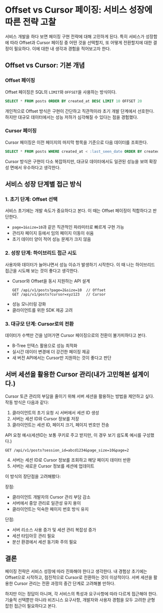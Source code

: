 # Offset vs Cursor 페이징: 서비스 성장에 따른 전략 고찰

서비스 개발을 하다 보면 페이징 구현 전략에 대해 고민하게 된다. 특히 서비스가 성장함에 따라 Offset과 Cursor 페이징 중 어떤 것을 선택할지, 또 어떻게 전환할지에 대한 결정이 필요하다. 이에 대한 내 생각과 경험을 적어보고자 한다.

## Offset vs Cursor: 기본 개념

### Offset 페이징

Offset 페이징은 SQL의 `LIMIT`와 `OFFSET`을 사용하는 방식이다.

```sql
SELECT * FROM posts ORDER BY created_at DESC LIMIT 10 OFFSET 20
```

개인적으로 Offset 방식은 구현이 간단하고 직관적이라 초기 개발 단계에서 선호한다. 하지만 대규모 데이터에서는 성능 저하가 심각해질 수 있다는 점을 경험했다.

### Cursor 페이징

Cursor 페이징은 이전 페이지의 마지막 항목을 기준으로 다음 데이터를 조회한다.

```sql
SELECT * FROM posts WHERE created_at < :last_seen_date ORDER BY created_at DESC LIMIT 10
```

Cursor 방식은 구현이 다소 복잡하지만, 대규모 데이터에서도 일관된 성능을 보여 확장성 면에서 우수하다고 생각한다.

## 서비스 성장 단계별 접근 방식

### 1. 초기 단계: Offset 선택

서비스 초기에는 개발 속도가 중요하다고 본다. 이 때는 Offset 페이징이 적합하다고 판단한다.

- `page=1&size=10`과 같은 직관적인 파라미터로 빠르게 구현 가능
- 관리자 페이지 등에서 임의 페이지 이동이 쉬움
- 초기 데이터 양이 적어 성능 문제가 크지 않음

### 2. 성장 단계: 하이브리드 접근 시도

사용자와 데이터가 늘어나면서 성능 이슈가 발생하기 시작한다. 이 때 나는 하이브리드 접근을 시도해 보는 것이 좋다고 생각한다.

- Cursor와 Offset을 동시 지원하는 API 설계
  ```
  GET /api/v1/posts?page=2&size=10  // Offset
  GET /api/v1/posts?cursor=xyz123   // Cursor
  ```
- 성능 모니터링 강화
- 클라이언트를 위한 SDK 제공 고려

### 3. 대규모 단계: Cursor로의 전환

데이터가 수백만 건을 넘어가면 Cursor 페이징으로의 전환이 불가피하다고 본다.

- B-Tree 인덱스 활용으로 성능 최적화
- 실시간 데이터 변경에 더 강건한 페이징 제공
- 새 버전 API에서는 Cursor만 지원하는 것이 좋다고 판단

## 서버 세션을 활용한 Cursor 관리(내가 고민해본 설계이다.)

Cursor 토큰 관리의 부담을 줄이기 위해 서버 세션을 활용하는 방법을 제안하고 싶다. 작동 방식은 다음과 같다:

1. 클라이언트의 초기 요청 시 서버에서 세션 ID 생성
2. 서버는 세션 ID와 Cursor 정보를 저장
3. 클라이언트는 세션 ID, 페이지 크기, 페이지 번호만 전송

API 요청 예시(세션ID는 보통 쿠키로 주고 받지만, 이 경우 보기 쉽도록 예시를 구성했다.)
```
GET /api/v1/posts?session_id=abcd1234&page_size=10&page=2
```

4. 서버는 세션 ID로 Cursor 정보를 조회하고 해당 페이지 데이터 반환
5. 서버는 새로운 Cursor 정보를 세션에 업데이트

이 방식의 장단점을 고려해봤다:

장점:
- 클라이언트 개발자의 Cursor 관리 부담 감소
- 서버에서 중앙 관리로 일관성 유지 용이
- 클라이언트는 익숙한 페이지 번호 방식 유지

단점:
- 서버 리소스 사용 증가 및 세션 관리 복잡성 증가
- 세션 타임아웃 관리 필요
- 분산 환경에서 세션 동기화 주의 필요

## 결론

페이징 전략은 서비스 성장에 따라 진화해야 한다고 생각한다. 내 경험상 초기에는 Offset으로 시작하고, 점진적으로 Cursor로 전환하는 것이 이상적이다. 서버 세션을 활용한 Cursor 관리는 전환 과정의 중간 단계로 고려해볼 만하다.

하지만 이는 정답이 아니며, 각 서비스의 특성과 요구사항에 따라 다르게 접근해야 한다. 기술적 선택뿐만 아니라 비즈니스 요구사항, 개발자와 사용자 경험을 모두 고려한 균형 잡힌 접근이 필요하다고 본다.
